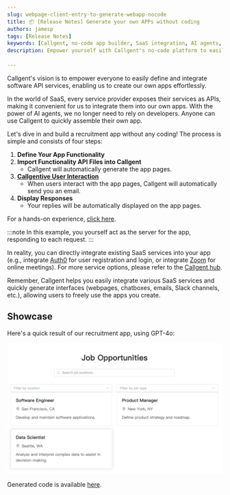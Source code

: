 ```yaml
---
slug: webpage-client-entry-to-generate-webapp-nocode
title: 📦 [Release Notes] Generate your own APPs without coding
authors: jamesp
tags: [Release Notes]
keywords: [Callgent, no-code app builder, SaaS integration, AI agents, generate apps]
description: Empower yourself with Callgent's no-code platform to easily integrate SaaS services and generate your own apps without coding. Build functionalities effortlessly using AI agents and API files.

---
```


Callgent's vision is to empower everyone to easily define and integrate software API services, enabling us to create our own apps effortlessly.

In the world of SaaS, every service provider exposes their services as APIs, making it convenient for us to integrate them into our own apps. With the power of AI agents, we no longer need to rely on developers. Anyone can use Callgent to quickly assemble their own app.

Let's dive in and build a recruitment app without any coding! The process is simple and consists of four steps:

1. **Define Your App Functionality**
2. **Import Functionality API Files into Callgent**
   - Callgent will automatically generate the app pages.
3. **[Callgentive User Interaction](generative-ui-home-cooked-software-development)**
   - When users interact with the app pages, Callgent will automatically send you an email.
4. **Display Responses**
   - Your replies will be automatically displayed on the app pages.

For a hands-on experience, [click here](../docs/quick-start/build-web-app).

:::note
In this example, you yourself act as the server for the app, responding to each request.
:::

In reality, you can directly integrate existing SaaS services into your app (e.g., integrate [Auth0](https://auth0.com/docs/api) for user registration and login, or integrate [Zoom](https://developers.zoom.us/docs/api/) for online meetings). For more service options, please refer to the [Callgent hub](#).

Remember, Callgent helps you easily integrate various SaaS services and quickly generate interfaces (webpages, chatboxes, emails, Slack channels, etc.), allowing users to freely use the apps you create.

## Showcase

Here's a quick result of our recruitment app, using GPT-4o:

![Generated recruitment app](recruitment-app.png)

Generated code is available [here](https://codesandbox.io/p/sandbox/vue3-forked-d897c8).